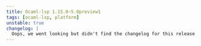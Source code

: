 ```yaml
---
title: Ocaml-lsp 1.15.0~5.0preview1
tags: [ocaml-lsp, platform]
unstable: true
changelog: |
  Oops, we went looking but didn't find the changelog for this release 🙈
---
```

